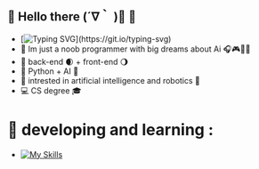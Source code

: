 ## 👾 Hello there (´∇｀ )👋 👾
- [![Typing SVG](https://readme-typing-svg.demolab.com?font=Fira+Code&pause=1000&width=435&lines="+Hello+world+")](https://git.io/typing-svg)
 - 🎃 Im just a noob programmer with big dreams about Ai 🎧🎮🍕📓
 - 🔵 back-end 🌒 + front-end 🌖
 - 🐍 Python + AI 🧠
 - 🧬 intrested in artificial intelligence and robotics 🦾
 - 💻 CS degree 🎓
 # 🍥 developing and learning :
 - [![My Skills](https://skillicons.dev/icons?i=py,cpp,cs,c,mysql,java,html,php,wordpress,linux)](https://skillicons.dev)
 
 
<!--
**Bita404/Bita404** is a ✨ _special_ ✨ repository because its `README.md` (this file) appears on your GitHub profile.

Here are some ideas to get you started:

- 🔭 I’m currently working on ...
- 🌱 I’m currently learning ...
- 👯 I’m looking to collaborate on ...
- 🤔 I’m looking for help with ...
- 💬 Ask me about ...
- 📫 How to reach me: ...
- 😄 Pronouns: ...
- ⚡ Fun fact: ...
-->
